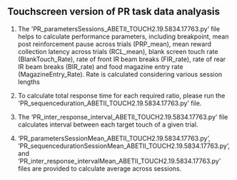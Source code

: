 ## Touchscreen version of PR task data analyasis
1. The 'PR_parametersSessions_ABETII_TOUCH2.19.5834.17763.py’ file helps to calculate performance parameters, including breakpoint, mean post reinforcement pause across trials (PRP_mean), mean reward collection latency across trials (RCL_mean), blank screen touch rate (BlankTouch_Rate), rate of front IR beam breaks (FIR_rate), rate of rear IR beam breaks (BIR_rate) and food magazine entry rate (MagazineEntry_Rate). Rate is calculated considering various session lengths

2. To calculate total response time for each required ratio, please run the 'PR_sequenceduration_ABETII_TOUCH2.19.5834.17763.py’ file.

3. The ‘PR_inter_response_interval_ABETII_TOUCH2.19.5834.17763.py’ file calculates interval between each target touch of a given trial. 

4. ‘PR_parametersSessionMean_ABETII_TOUCH2.19.5834.17763.py’, ‘PR_sequencedurationSessionMean_ABETII_TOUCH2.19.5834.17763.py’, and ‘PR_inter_response_intervalMean_ABETII_TOUCH2.19.5834.17763.py’ files are provided to calculate average across sessions.

